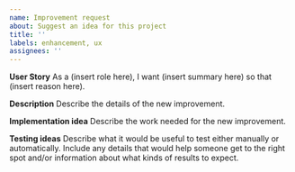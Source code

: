 ```yaml
---
name: Improvement request
about: Suggest an idea for this project
title: ''
labels: enhancement, ux
assignees: ''
---
```


**User Story**
As a (insert role here), I want (insert summary here) so that (insert reason here).

**Description**
Describe the details of the new improvement.

**Implementation idea**
Describe the work needed for the new improvement.

**Testing ideas**
Describe what it would be useful to test either manually or automatically. Include any details that would help someone get to the right spot and/or information about what kinds of results to expect.
